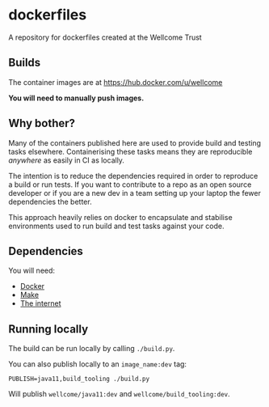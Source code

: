 # dockerfiles

A repository for dockerfiles created at the Wellcome Trust

## Builds

The container images are at https://hub.docker.com/u/wellcome

**You will need to manually push images.**

## Why bother?

Many of the containers published here are used to provide build and testing tasks elsewhere. Containerising these tasks means they are reproducible _anywhere_ as easily in CI as locally.

The intention is to reduce the dependencies required in order to reproduce a build or run tests. If you want to contribute to a repo as an open source developer or if you are a new dev in a team setting up your laptop the fewer dependencies the better.

This approach heavily relies on docker to encapsulate and stabilise environments used to run build and test tasks against your code.

## Dependencies

You will need:

- [Docker](https://www.docker.com/)
- [Make](https://www.gnu.org/software/make/manual/make.html)
- [The internet](https://www.youtube.com/watch?v=iDbyYGrswtg)

## Running locally

The build can be run locally by calling `./build.py`.

You can also publish locally to an `image_name:dev` tag:

```
PUBLISH=java11,build_tooling ./build.py
```

Will publish `wellcome/java11:dev` and `wellcome/build_tooling:dev`.
